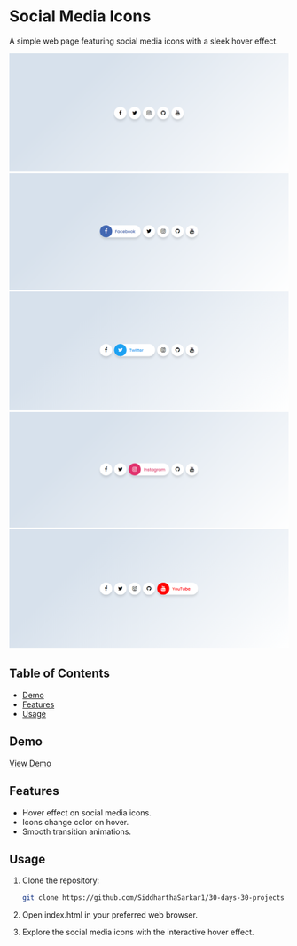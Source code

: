 # Social Media Icons

A simple web page featuring social media icons with a sleek hover effect.

![Social Media Icons](./img/Screenshot1.png)
![Social Media Icons](./img/Screenshot2.png)
![Social Media Icons](./img/Screenshot3.png)
![Social Media Icons](./img/Screenshot4.png)
![Social Media Icons](./img/Screenshot5.png)

## Table of Contents

- [Demo](#demo)
- [Features](#features)
- [Usage](#usage)

## Demo

[View Demo](https://siddharthasid.github.io/social-media-icons/)

## Features

- Hover effect on social media icons.
- Icons change color on hover.
- Smooth transition animations.

## Usage

1. Clone the repository:

   ```bash
   git clone https://github.com/SiddharthaSarkar1/30-days-30-projects

2. Open index.html in your preferred web browser.

3. Explore the social media icons with the interactive hover effect.